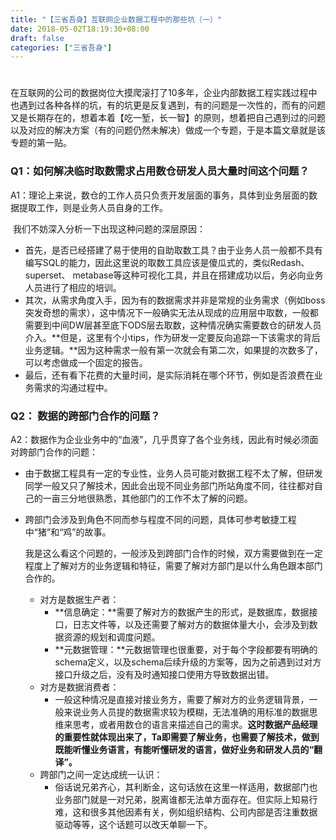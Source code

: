 ```yaml
---
title: "【三省吾身】互联网企业数据工程中的那些坑（一）"
date: 2018-05-02T18:19:30+08:00
draft: false
categories: ["三省吾身"]
---
```




# 

​		在互联网的公司的数据岗位大摸爬滚打了10多年，企业内部数据工程实践过程中也遇到过各种各样的坑，有的坑更是反复遇到，有的问题是一次性的，而有的问题又是长期存在的，想着本着【吃一堑，长一智】的原则，想着把自己遇到过的问题以及对应的解决方案（有的问题仍然未解决）做成一个专题，于是本篇文章就是该专题的第一贴。

### Q1：如何解决临时取数需求占用数仓研发人员大量时间这个问题？

A1：理论上来说，数仓的工作人员只负责开发层面的事务，具体到业务层面的数据提取工作，则是业务人员自身的工作。

​		我们不妨深入分析一下出现这种问题的深层原因：

- 首先，是否已经搭建了易于使用的自助取数工具？由于业务人员一般都不具有编写SQL的能力，因此这里说的取数工具应该是傻瓜式的，类似Redash、superset、 metabase等这种可视化工具，并且在搭建成功以后，务必向业务人员进行了相应的培训。
- 其次，从需求角度入手，因为有的数据需求并非是常规的业务需求（例如boss突发奇想的需求），这中情况下一般确实无法从现成的应用层中取数，一般都需要到中间DW层甚至底下ODS层去取数，这种情况确实需要数仓的研发人员介入。**但是，这里有个小tips，作为研发一定要反向追踪一下该需求的背后业务逻辑。**因为这种需求一般有第一次就会有第二次，如果提的次数多了，可以考虑做成一个固定的报告。
- 最后，还有看下花费的大量时间，是实际消耗在哪个环节，例如是否浪费在业务需求的沟通过程中。



### Q2： 数据的跨部门合作的问题？

A2：数据作为企业业务中的“血液”，几乎贯穿了各个业务线，因此有时候必须面对跨部门合作的问题： 

+ 由于数据工程具有一定的专业性，业务人员可能对数据工程不太了解，但研发同学一般又只了解技术，因此会出现不同业务部门所站角度不同，往往都对自己的一亩三分地很熟悉，其他部门的工作不太了解的问题。

- 跨部门会涉及到角色不同而参与程度不同的问题，具体可参考敏捷工程中“猪”和“鸡”的故事。

  我是这么看这个问题的，一般涉及到跨部门合作的时候，双方需要做到在一定程度上了解对方的业务逻辑和特征，需要了解对方部门是以什么角色跟本部门合作的。

  - 对方是数据生产者：
    - **信息确定：**需要了解对方的数据产生的形式，是数据库，数据接口，日志文件等，以及还需要了解对方的数据体量大小，会涉及到数据资源的规划和调度问题。
    - **元数据管理：**元数据管理也很重要，对于每个字段都要有明确的schema定义，以及schema后续升级的方案等，因为之前遇到过对方接口升级之后，没有及时通知接口使用方导致数据出错。
  - 对方是数据消费者：
    - 一般这种情况是直接对接业务方，需要了解对方的业务逻辑背景，一般来说业务人员提的数据需求较为模糊，无法准确的用标准的数据思维来思考，或者用数仓的语言来描述自己的需求。**这时数据产品经理的重要性就体现出来了，Ta即需要了解业务，也需要了解技术，做到既能听懂业务语言，有能听懂研发的语言，做好业务和研发人员的“翻译”。**
  - 跨部门之间一定达成统一认识：
    - 俗话说兄弟齐心，其利断金，这句话放在这里一样适用，数据部门也业务部门就是一对兄弟，脱离谁都无法单方面存在。但实际上知易行难，这和很多其他因素有关，例如组织结构、公司内部是否注重数据驱动等等，这个话题可以改天单聊一下。

